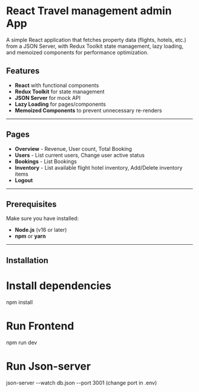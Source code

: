 # React Travel management admin App

A simple React application that fetches property data (flights, hotels, etc.) from a JSON Server, with Redux Toolkit state management, lazy loading, and memoized components for performance optimization.

## Features

- **React** with functional components
- **Redux Toolkit** for state management
- **JSON Server** for mock API
- **Lazy Loading** for pages/components
- **Memoized Components** to prevent unnecessary re-renders
---
## Pages

- **Overview** - Revenue, User count, Total Booking
- **Users** - List current users, Change user active status
- **Bookings** - List Bookings
- **Inventory** - List available flight hotel inventory, Add/Delete  inventory items
- **Logout**   

---

## Prerequisites

Make sure you have installed:

- **Node.js** (v16 or later)
- **npm** or **yarn**

---

## Installation

# Install dependencies
npm install

# Run Frontend
npm run dev

# Run Json-server
json-server --watch db.json --port 3001 (change port in .env)



